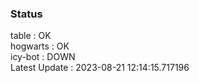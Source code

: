 ### Status


table : OK  
hogwarts : OK  
icy-bot : DOWN  
Latest Update : 2023-08-21 12:14:15.717196
